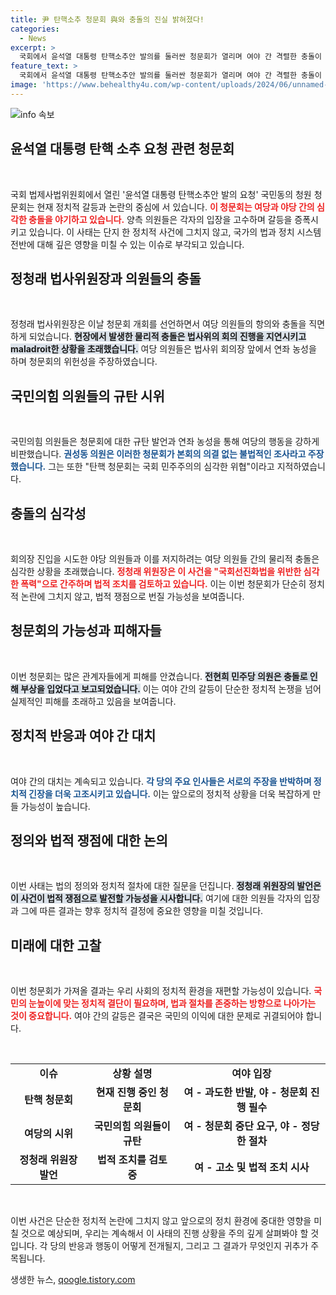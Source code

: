 ```yaml
---
title: 尹 탄핵소추 청문회 與와 충돌의 진실 밝혀졌다!
categories:
  - News
excerpt: >
  국회에서 윤석열 대통령 탄핵소추안 발의를 둘러싼 청문회가 열리며 여야 간 격렬한 충돌이 발생했다. 여당 의원들은 청문회를 위헌이라 주장하며 항의 시위를 벌였고, 야당 의원들과의 물리적 대치로 현장은 혼란에 빠졌다.
feature_text: >
  국회에서 윤석열 대통령 탄핵소추안 발의를 둘러싼 청문회가 열리며 여야 간 격렬한 충돌이 발생했다. 여당 의원들은 청문회를 위헌이라 주장하며 항의 시위를 벌였고, 야당 의원들과의 물리적 대치로 현장은 혼란에 빠졌다.
image: 'https://www.behealthy4u.com/wp-content/uploads/2024/06/unnamed-file.png'
---
```


<p><img src="https://www.behealthy4u.com/wp-content/uploads/2024/06/unnamed-file.png" alt="info 속보" /></p>

<h2 data-ke-size="size26">윤석열 대통령 탄핵 소추 요청 관련 청문회</h2>

<p data-ke-size="size16">&nbsp;</p>

<p>국회 법제사법위원회에서 열린 '윤석열 대통령 탄핵소추안 발의 요청' 국민동의 청원 청문회는 현재 정치적 갈등과 논란의 중심에 서 있습니다. <b><span style="color: #ee2323;">이 청문회는 여당과 야당 간의 심각한 충돌을 야기하고 있습니다.</span></b> 양측 의원들은 각자의 입장을 고수하며 갈등을 증폭시키고 있습니다. 이 사태는 단지 한 정치적 사건에 그치지 않고, 국가의 법과 정치 시스템 전반에 대해 깊은 영향을 미칠 수 있는 이슈로 부각되고 있습니다.</p>

<h2 data-ke-size="size26">정청래 법사위원장과 의원들의 충돌</h2>

<p data-ke-size="size16">&nbsp;</p>

<p>정청래 법사위원장은 이날 청문회 개회를 선언하면서 여당 의원들의 항의와 충돌을 직면하게 되었습니다. <b><span style="background-color: #21538527;">현장에서 발생한 물리적 충돌은 법사위의 회의 진행을 지연시키고 maladroit한 상황을 초래했습니다.</span></b> 여당 의원들은 법사위 회의장 앞에서 연좌 농성을 하며 청문회의 위헌성을 주장하였습니다.</p>

<h2 data-ke-size="size26">국민의힘 의원들의 규탄 시위</h2>

<p data-ke-size="size16">&nbsp;</p>

<p>국민의힘 의원들은 청문회에 대한 규탄 발언과 연좌 농성을 통해 여당의 행동을 강하게 비판했습니다. <b><span style="color: #1a5490;">권성동 의원은 이러한 청문회가 본회의 의결 없는 불법적인 조사라고 주장했습니다.</span></b> 그는 또한 "탄핵 청문회는 국회 민주주의의 심각한 위협"이라고 지적하였습니다.</p>

<h2 data-ke-size="size26">충돌의 심각성</h2>

<p data-ke-size="size16">&nbsp;</p>

<p>회의장 진입을 시도한 야당 의원들과 이를 저지하려는 여당 의원들 간의 물리적 충돌은 심각한 상황을 초래했습니다. <b><span style="color: #ee2323;">정청래 위원장은 이 사건을 "국회선진화법을 위반한 심각한 폭력"으로 간주하며 법적 조치를 검토하고 있습니다.</span></b> 이는 이번 청문회가 단순히 정치적 논란에 그치지 않고, 법적 쟁점으로 번질 가능성을 보여줍니다.</p>

<h2 data-ke-size="size26">청문회의 가능성과 피해자들</h2>

<p data-ke-size="size16">&nbsp;</p>

<p>이번 청문회는 많은 관계자들에게 피해를 안겼습니다. <b><span style="background-color: #21538527;">전현희 민주당 의원은 충돌로 인해 부상을 입었다고 보고되었습니다.</span></b> 이는 여야 간의 갈등이 단순한 정치적 논쟁을 넘어 실제적인 피해를 초래하고 있음을 보여줍니다.</p>

<h2 data-ke-size="size26">정치적 반응과 여야 간 대치</h2>

<p data-ke-size="size16">&nbsp;</p>

<p>여야 간의 대치는 계속되고 있습니다. <b><span style="color: #1a5490;">각 당의 주요 인사들은 서로의 주장을 반박하며 정치적 긴장을 더욱 고조시키고 있습니다.</span></b> 이는 앞으로의 정치적 상황을 더욱 복잡하게 만들 가능성이 높습니다. </p>

<h2 data-ke-size="size26">정의와 법적 쟁점에 대한 논의</h2>

<p data-ke-size="size16">&nbsp;</p>

<p>이번 사태는 법의 정의와 정치적 절차에 대한 질문을 던집니다. <b><span style="background-color: #21538527;">정청래 위원장의 발언은 이 사건이 법적 쟁점으로 발전할 가능성을 시사합니다.</span></b> 여기에 대한 의원들 각자의 입장과 그에 따른 결과는 향후 정치적 결정에 중요한 영향을 미칠 것입니다.</p>

<h2 data-ke-size="size26">미래에 대한 고찰</h2>

<p data-ke-size="size16">&nbsp;</p>

<p>이번 청문회가 가져올 결과는 우리 사회의 정치적 환경을 재편할 가능성이 있습니다. <b><span style="color: #ee2323;">국민의 눈높이에 맞는 정치적 결단이 필요하며, 법과 절차를 존중하는 방향으로 나아가는 것이 중요합니다.</span></b> 여야 간의 갈등은 결국은 국민의 이익에 대한 문제로 귀결되어야 합니다. </p>

<p data-ke-size="size16">&nbsp;</p> 

<table>
<tr>
<td style="text-align: center; height: 17px;"><b>이슈</b></td>
<td style="text-align: center; height: 17px;"><b>상황 설명</b></td>
<td style="text-align: center; height: 17px;"><b>여야 입장</b></td>
</tr>
<tr>
<td style="text-align: center; height: 17px;"><b>탄핵 청문회</b></td>
<td style="text-align: center; height: 17px;"><b>현재 진행 중인 청문회</b></td>
<td style="text-align: center; height: 17px;"><b>여 - 과도한 반발, 야 - 청문회 진행 필수</b></td>
</tr>
<tr>
<td style="text-align: center; height: 17px;"><b>여당의 시위</b></td>
<td style="text-align: center; height: 17px;"><b>국민의힘 의원들이 규탄</b></td>
<td style="text-align: center; height: 17px;"><b>여 - 청문회 중단 요구, 야 - 정당한 절차</b></td>
</tr>
<tr>
<td style="text-align: center; height: 17px;"><b>정청래 위원장 발언</b></td>
<td style="text-align: center; height: 17px;"><b>법적 조치를 검토 중</b></td>
<td style="text-align: center; height: 17px;"><b>여 - 고소 및 법적 조치 시사</b></td>
</tr>
</table>

<p data-ke-size="size16">&nbsp;</p>

<p>이번 사건은 단순한 정치적 논란에 그치지 않고 앞으로의 정치 환경에 중대한 영향을 미칠 것으로 예상되며, 우리는 계속해서 이 사태의 진행 상황을 주의 깊게 살펴봐야 할 것입니다. 각 당의 반응과 행동이 어떻게 전개될지, 그리고 그 결과가 무엇인지 귀추가 주목됩니다.</p>
생생한 뉴스, <a href="https://qoogle.tistory.com" rel="dofollow">qoogle.tistory.com</a>


